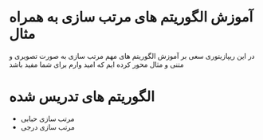 # آموزش الگوریتم های مرتب سازی به همراه مثال 
در این ریپازیتوری سعی بر آموزش الگوریتم های مهم مرتب سازی به صورت تصویری و متنی و مثال محور کرده ایم که امید وارم برای شما مفید باشد 

# الگوریتم های تدریس شده 
- مرتب سازی حبابی
- مرتب سازی درجی 
